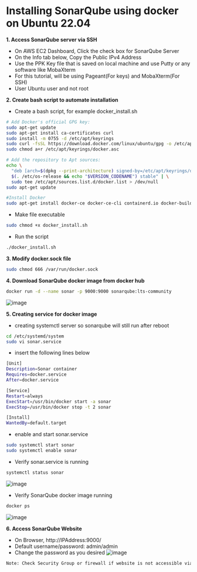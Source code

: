 # Installing SonarQube using docker on Ubuntu 22.04

**1. Access SonarQube server via SSH**
  - On AWS EC2 Dashboard, Click the check box for SonarQube Server
  - On the Info tab below, Copy the Public IPv4 Address
  - Use the PPK Key file that is saved on local machine and use Putty or any software like MobaXterm
  - For this tutorial, will be using Pageant(For keys) and MobaXterm(For SSH)
  - User Ubuntu user and not root

**2. Create bash script to automate installation**
  - Create a bash script, for example docker_install.sh
```bash
# Add Docker's official GPG key:
sudo apt-get update
sudo apt-get install ca-certificates curl
sudo install -m 0755 -d /etc/apt/keyrings
sudo curl -fsSL https://download.docker.com/linux/ubuntu/gpg -o /etc/apt/keyrings/docker.asc
sudo chmod a+r /etc/apt/keyrings/docker.asc

# Add the repository to Apt sources:
echo \
  "deb [arch=$(dpkg --print-architecture) signed-by=/etc/apt/keyrings/docker.asc] https://download.docker.com/linux/ubuntu \
  $(. /etc/os-release && echo "$VERSION_CODENAME") stable" | \
  sudo tee /etc/apt/sources.list.d/docker.list > /dev/null
sudo apt-get update

#Install Docker
sudo apt-get install docker-ce docker-ce-cli containerd.io docker-buildx-plugin docker-compose-plugin
```
  - Make file executable
```bash
sudo chmod +x docker_install.sh
```
  - Run the script
```bash
./docker_install.sh
```
**3. Modify docker.sock file**
```bash
sudo chmod 666 /var/run/docker.sock
```

**4. Download SonarQube docker image from docker hub**
```bash
docker run -d --name sonar -p 9000:9000 sonarqube:lts-community
```
  ![image](https://github.com/JRTugs/DevOps-CI-CD-on-AWS-EC2-instance/assets/29426766/4b6bd298-cbef-4734-9b07-11c75d48250b)

**5. Creating service for docker image**
  - creating systemctl server so sonarqube will still run after reboot
```bash
cd /etc/systemd/system
sudo vi sonar.service
```
  - insert the following lines below
```bash
[Unit]
Description=Sonar container
Requires=docker.service
After=docker.service

[Service]
Restart=always
ExecStart=/usr/bin/docker start -a sonar
ExecStop=/usr/bin/docker stop -t 2 sonar

[Install]
WantedBy=default.target
```
  - enable and start sonar.service
```bash
sudo systemctl start sonar
sudo systemctl enable sonar
```
  - Verify sonar.service is running
```bash
systemctl status sonar
```
  ![image](https://github.com/JRTugs/DevOps-CI-CD-on-AWS-EC2-instance/assets/29426766/6746b01e-27e3-4462-bbe9-a657e6310435)

  - Verify SonarQube docker image running
```bash
docker ps
```
  ![image](https://github.com/JRTugs/DevOps-CI-CD-on-AWS-EC2-instance/assets/29426766/e64e5f83-a815-47a1-ae7b-747c72be929f)

**6. Access SonarQube Website**
  - On Browser, http://IPAddress:9000/
  - Default username/password: admin/admin
  - Change the password as you desired
  ![image](https://github.com/JRTugs/DevOps-CI-CD-on-AWS-EC2-instance/assets/29426766/6ef4ddfb-eb09-45d5-b04d-608d179cbcf2)

```bash
Note: Check Security Group or firewall if website is not accessible via http://IP:PORT. 
```


